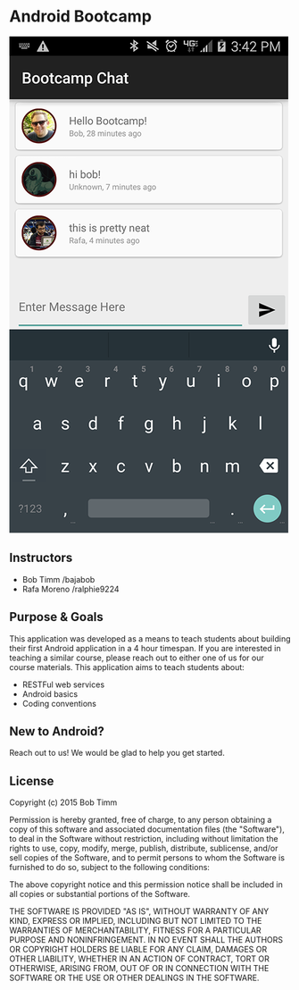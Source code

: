 # Android Bootcamp
![App in action](screenshot.png)

## Instructors
* Bob Timm      /bajabob
* Rafa Moreno   /ralphie9224

## Purpose & Goals
This application was developed as a means to teach students about building their first Android application in a 4 hour timespan. If you are interested in teaching a similar course, please reach out to either one of us for our course materials. This application aims to teach students about:
* RESTFul web services
* Android basics
* Coding conventions

## New to Android?
Reach out to us! We would be glad to help you get started. 


## License
Copyright (c) 2015 Bob Timm

Permission is hereby granted, free of charge, to any person obtaining a copy of this software and associated documentation files (the "Software"), to deal in the Software without restriction, including without limitation the rights to use, copy, modify, merge, publish, distribute, sublicense, and/or sell copies of the Software, and to permit persons to whom the Software is furnished to do so, subject to the following conditions:

The above copyright notice and this permission notice shall be included in all copies or substantial portions of the Software.

THE SOFTWARE IS PROVIDED "AS IS", WITHOUT WARRANTY OF ANY KIND, EXPRESS OR IMPLIED, INCLUDING BUT NOT LIMITED TO THE WARRANTIES OF MERCHANTABILITY, FITNESS FOR A PARTICULAR PURPOSE AND NONINFRINGEMENT. IN NO EVENT SHALL THE AUTHORS OR COPYRIGHT HOLDERS BE LIABLE FOR ANY CLAIM, DAMAGES OR OTHER LIABILITY, WHETHER IN AN ACTION OF CONTRACT, TORT OR OTHERWISE, ARISING FROM, OUT OF OR IN CONNECTION WITH THE SOFTWARE OR THE USE OR OTHER DEALINGS IN THE SOFTWARE.
